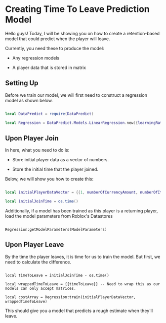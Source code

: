# Creating Time To Leave Prediction Model

Hello guys! Today, I will be showing you on how to create a retention-based model that could predict when the player will leave.

Currently, you need these to produce the model:

* Any regression models

* A player data that is stored in matrix

## Setting Up

Before we train our model, we will first need to construct a regression model as shown below.

```lua

local DataPredict = require(DataPredict)

local Regression = DataPredict.Models.LinearRegression.new({learningRate = 0.1}) -- Ensure that the learningRate is not too high or too low.

```

## Upon Player Join

In here, what you need to do is:

* Store initial player data as a vector of numbers.

* Store the initial time that the player joined.

Below, we will show you how to create this:

```lua

local initialPlayerDataVector = {{1, numberOfCurrencyAmount, numberOfItemsAmount, timePlayedInCurrentSession, timePlayedInAllSessions, healthAmount}}

local initialJoinTime = os.time()

```

Additionally, if a model has been trained as this player is a returning player, load the model parameters from Roblox's Datastores

```

Regression:getModelParameters(ModelParameters)

```

## Upon Player Leave

By the time the player leaves, it is time for us to train the model. But first, we need to calculate the difference.

```

local timeToLeave = initialJoinTime - os.time()

local wrappedTimeToLeave = {{timeToLeave}} -- Need to wrap this as our models can only accept matrices.

local costArray = Regression:train(initialPlayerDataVector, wrappedTimeToLeave)

```

This should give you a model that predicts a rough estimate when they'll leave.
